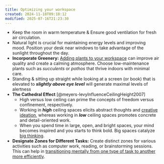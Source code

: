 ```yaml
---
title: Optimizing your workspace
created: 2024-11-18T09:18:12
modified: 2025-07-16T21:23:30
---
```


* Keep the room in warm temperature \& Ensure good ventilation for fresh air circulation.
* Natural light is crucial for maintaining energy levels and improving mood. Position your desk near windows to take advantage of the sunlight throughout the day.
* **Incorporate Greenery:** [Adding plants to your workspace](https://www.labnol.org/home/best-indoor-plants-for-clean-air/10654) can improve air quality and create a calming atmosphere. Choose low-maintenance plants such as _succulents_ or _pothos_ that thrive indoors with minimal care.
* Standing \& sitting up straight while looking at a screen (or book) that is elevated to _**slightly above eye level**_ will generate maximal levels of alertness
* **The Cathedral Effect** [@meyers-levyInfluenceCeilingHeight2007]
	* High versus low ceiling can prime the concepts of freedom versus confinement, respectively.
	* Working in _**high**_ ceiling spaces elicits abstract thoughts and [creative ideation](Creativity%20is%20just%20connecting%20things.md), whereas working in _**low**_ ceiling spaces promotes concrete and detail-oriented work.
	* When you spend time in large, open, and bright spaces, your mind becomes inspired and you starts to think bold. Big spaces catalyze [big thinking](Push%20your%20limits.md).
* **Designate Zones for Different Tasks:** Create distinct zones for various activities such as computer work, reading, or brainstorming sessions. This can help in [transitioning mentally from one type of task to another more efficiently](Task%20Switching.md).
